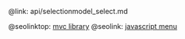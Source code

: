 @link: api/selectionmodel_select.md

@seolinktop: [mvc library](https://webix.com)
@seolink: [javascript menu](https://webix.com/widget/menu/)